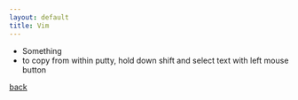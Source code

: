 ```yaml
---
layout: default
title: Vim 
---
```


*   Something
*   to copy from within putty, hold down shift and select text with left mouse button

[back](../)
